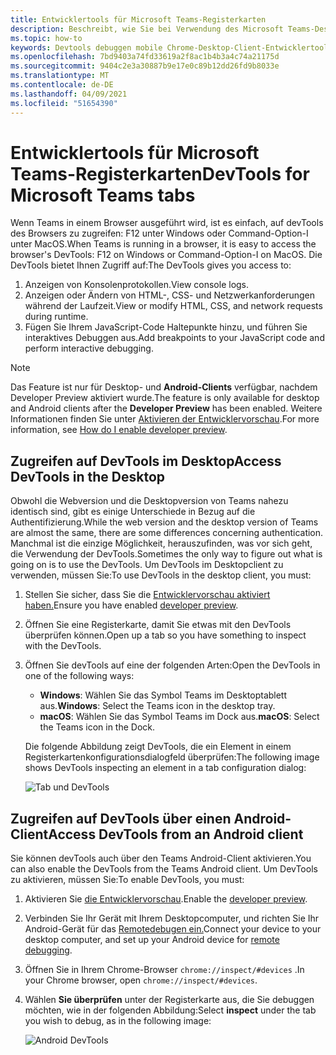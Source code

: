 ```yaml
---
title: Entwicklertools für Microsoft Teams-Registerkarten
description: Beschreibt, wie Sie bei Verwendung des Microsoft Teams-Desktopclients zu den DevTools kommen
ms.topic: how-to
keywords: Devtools debuggen mobile Chrome-Desktop-Client-Entwicklertools
ms.openlocfilehash: 7bd9403a74fd33619a2f8ac1b4b3a4c74a21175d
ms.sourcegitcommit: 9404c2e3a30887b9e17e0c89b12dd26fd9b8033e
ms.translationtype: MT
ms.contentlocale: de-DE
ms.lasthandoff: 04/09/2021
ms.locfileid: "51654390"
---
```

# <a name="devtools-for-microsoft-teams-tabs"></a><span data-ttu-id="43def-104">Entwicklertools für Microsoft Teams-Registerkarten</span><span class="sxs-lookup"><span data-stu-id="43def-104">DevTools for Microsoft Teams tabs</span></span>

<span data-ttu-id="43def-105">Wenn Teams in einem Browser ausgeführt wird, ist es einfach, auf devTools des Browsers zu zugreifen: F12 unter Windows oder Command-Option-I unter MacOS.</span><span class="sxs-lookup"><span data-stu-id="43def-105">When Teams is running in a browser, it is easy to access the browser's DevTools: F12 on Windows or Command-Option-I on MacOS.</span></span> <span data-ttu-id="43def-106">Die DevTools bietet Ihnen Zugriff auf:</span><span class="sxs-lookup"><span data-stu-id="43def-106">The DevTools gives you access to:</span></span>

1. <span data-ttu-id="43def-107">Anzeigen von Konsolenprotokollen.</span><span class="sxs-lookup"><span data-stu-id="43def-107">View console logs.</span></span>
1. <span data-ttu-id="43def-108">Anzeigen oder Ändern von HTML-, CSS- und Netzwerkanforderungen während der Laufzeit.</span><span class="sxs-lookup"><span data-stu-id="43def-108">View or modify HTML, CSS, and network requests during runtime.</span></span>
1. <span data-ttu-id="43def-109">Fügen Sie Ihrem JavaScript-Code Haltepunkte hinzu, und führen Sie interaktives Debuggen aus.</span><span class="sxs-lookup"><span data-stu-id="43def-109">Add breakpoints to your JavaScript code and perform interactive debugging.</span></span>

> [!NOTE]
> <span data-ttu-id="43def-110">Das Feature ist nur für Desktop- und **Android-Clients** verfügbar, nachdem Developer Preview aktiviert wurde.</span><span class="sxs-lookup"><span data-stu-id="43def-110">The feature is only available for desktop and Android clients after the **Developer Preview** has been enabled.</span></span> <span data-ttu-id="43def-111">Weitere Informationen finden Sie unter [Aktivieren der Entwicklervorschau](~/resources/dev-preview/developer-preview-intro.md).</span><span class="sxs-lookup"><span data-stu-id="43def-111">For more information, see [How do I enable developer preview](~/resources/dev-preview/developer-preview-intro.md).</span></span>

## <a name="access-devtools-in-the-desktop"></a><span data-ttu-id="43def-112">Zugreifen auf DevTools im Desktop</span><span class="sxs-lookup"><span data-stu-id="43def-112">Access DevTools in the Desktop</span></span>

<span data-ttu-id="43def-113">Obwohl die Webversion und die Desktopversion von Teams nahezu identisch sind, gibt es einige Unterschiede in Bezug auf die Authentifizierung.</span><span class="sxs-lookup"><span data-stu-id="43def-113">While the web version and the desktop version of Teams are almost the same, there are some differences concerning authentication.</span></span> <span data-ttu-id="43def-114">Manchmal ist die einzige Möglichkeit, herauszufinden, was vor sich geht, die Verwendung der DevTools.</span><span class="sxs-lookup"><span data-stu-id="43def-114">Sometimes the only way to figure out what is going on is to use the DevTools.</span></span> <span data-ttu-id="43def-115">Um DevTools im Desktopclient zu verwenden, müssen Sie:</span><span class="sxs-lookup"><span data-stu-id="43def-115">To use DevTools in the desktop client, you must:</span></span>

1. <span data-ttu-id="43def-116">Stellen Sie sicher, dass Sie die [Entwicklervorschau aktiviert haben.](~/resources/dev-preview/developer-preview-intro.md)</span><span class="sxs-lookup"><span data-stu-id="43def-116">Ensure you have enabled [developer preview](~/resources/dev-preview/developer-preview-intro.md).</span></span>
1. <span data-ttu-id="43def-117">Öffnen Sie eine Registerkarte, damit Sie etwas mit den DevTools überprüfen können.</span><span class="sxs-lookup"><span data-stu-id="43def-117">Open up a tab so you have something to inspect with the DevTools.</span></span>
1. <span data-ttu-id="43def-118">Öffnen Sie devTools auf eine der folgenden Arten:</span><span class="sxs-lookup"><span data-stu-id="43def-118">Open the DevTools in one of the following ways:</span></span>
    * <span data-ttu-id="43def-119">**Windows**: Wählen Sie das Symbol Teams im Desktoptablett aus.</span><span class="sxs-lookup"><span data-stu-id="43def-119">**Windows**: Select the Teams icon in the desktop tray.</span></span>
    * <span data-ttu-id="43def-120">**macOS**: Wählen Sie das Symbol Teams im Dock aus.</span><span class="sxs-lookup"><span data-stu-id="43def-120">**macOS**: Select the Teams icon in the Dock.</span></span>
 
   <span data-ttu-id="43def-121">Die folgende Abbildung zeigt DevTools, die ein Element in einem Registerkartenkonfigurationsdialogfeld überprüfen:</span><span class="sxs-lookup"><span data-stu-id="43def-121">The following image shows DevTools inspecting an element in a tab configuration dialog:</span></span>

   ![Tab und DevTools](~/assets/images/dev-preview/tab-and-devtools.png)

## <a name="access-devtools-from-an-android-client"></a><span data-ttu-id="43def-123">Zugreifen auf DevTools über einen Android-Client</span><span class="sxs-lookup"><span data-stu-id="43def-123">Access DevTools from an Android client</span></span>

<span data-ttu-id="43def-124">Sie können devTools auch über den Teams Android-Client aktivieren.</span><span class="sxs-lookup"><span data-stu-id="43def-124">You can also enable the DevTools from the Teams Android client.</span></span> <span data-ttu-id="43def-125">Um DevTools zu aktivieren, müssen Sie:</span><span class="sxs-lookup"><span data-stu-id="43def-125">To enable DevTools, you must:</span></span>

1. <span data-ttu-id="43def-126">Aktivieren Sie [die Entwicklervorschau](~/resources/dev-preview/developer-preview-intro.md).</span><span class="sxs-lookup"><span data-stu-id="43def-126">Enable the [developer preview](~/resources/dev-preview/developer-preview-intro.md).</span></span>
1. <span data-ttu-id="43def-127">Verbinden Sie Ihr Gerät mit Ihrem Desktopcomputer, und richten Sie Ihr Android-Gerät für das [Remotedebugen ein.](https://developers.google.com/web/tools/chrome-devtools/remote-debugging/)</span><span class="sxs-lookup"><span data-stu-id="43def-127">Connect your device to your desktop computer, and set up your Android device for [remote debugging](https://developers.google.com/web/tools/chrome-devtools/remote-debugging/).</span></span>
1. <span data-ttu-id="43def-128">Öffnen Sie in Ihrem Chrome-Browser `chrome://inspect/#devices` .</span><span class="sxs-lookup"><span data-stu-id="43def-128">In your Chrome browser, open `chrome://inspect/#devices`.</span></span>
1. <span data-ttu-id="43def-129">Wählen **Sie überprüfen** unter der Registerkarte aus, die Sie debuggen möchten, wie in der folgenden Abbildung:</span><span class="sxs-lookup"><span data-stu-id="43def-129">Select **inspect** under the tab you wish to debug, as in the following image:</span></span>

   ![Android DevTools](~/assets/images/android-devtools.png)
